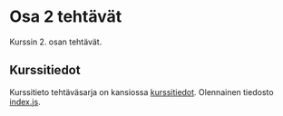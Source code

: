 # Osa 2 tehtävät

Kurssin 2. osan tehtävät.

## Kurssitiedot

Kurssitieto tehtäväsarja on kansiossa [kurssitiedot](https://github.com/elehtine/palautusrepository/tree/master/osa2/kurssitiedot). Olennainen tiedosto [index.js](https://github.com/elehtine/palautusrepository/blob/master/osa2/kurssitiedot/src/index.js).
